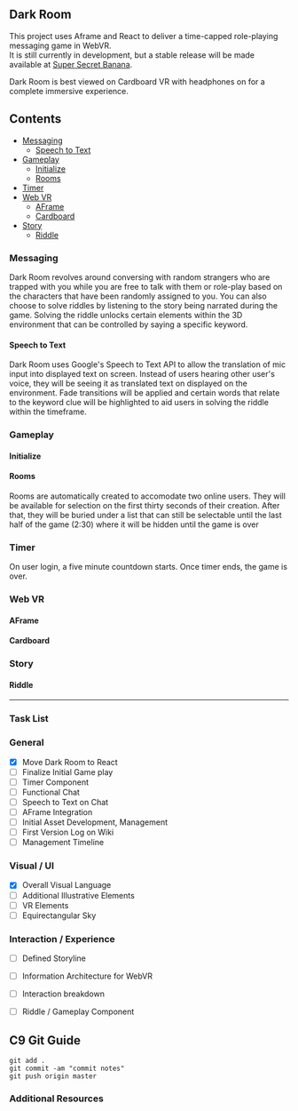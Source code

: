 ## Dark Room

This project uses Aframe and React to deliver a time-capped role-playing messaging game in WebVR. <br>
It is still currently in development, but a stable release will be made available at [Super Secret Banana](http://supersecretbanana.com/darkroom).

Dark Room is best viewed on Cardboard VR with headphones on for a complete immersive experience. <br>

## Contents

- [Messaging](#messaging)
  - [Speech to Text](#speech-to-text)
- [Gameplay](#gameplay)
  - [Initialize](#initialize)
  - [Rooms](#rooms)
- [Timer](#timer)                
- [Web VR](#web-vr)
  - [AFrame](#aframe)
  - [Cardboard](#cardboard)
- [Story](#story)
  - [Riddle](#riddle) 
 

### Messaging

Dark Room revolves around conversing with random strangers who are trapped with you while you are free to talk with them or
role-play based on the characters that have been randomly assigned to you. You can also choose to solve riddles by listening
to the story being narrated during the game. Solving the riddle unlocks certain elements within the 3D environment that can be
controlled by saying a specific keyword.

#### Speech to Text

Dark Room uses Google's Speech to Text API to allow the translation of mic input into displayed text on screen. Instead of users hearing
other user's voice, they will be seeing it as translated text on displayed on the environment. Fade transitions will be applied and certain
words that relate to the keyword clue will be highlighted to aid users in solving the riddle within the timeframe.

### Gameplay

#### Initialize

#### Rooms

Rooms are automatically created to accomodate two online users. They will be available for selection on the first thirty seconds of their creation. After that, 
they will be buried under a list that can still be selectable until the last half of the game (2:30) where it will be hidden until the game is over

### Timer

On user login, a five minute countdown starts. Once timer ends, the game is over. 

### Web VR

#### AFrame
    
#### Cardboard
    
### Story

#### Riddle

***

### Task List

### General

- [x] Move Dark Room to React
- [ ] Finalize Initial Game play
- [ ] Timer Component
- [ ] Functional Chat
- [ ] Speech to Text on Chat
- [ ] AFrame Integration
- [ ] Initial Asset Development, Management
- [ ] First Version Log on Wiki
- [ ] Management Timeline

### Visual / UI

- [x] Overall Visual Language
- [ ] Additional Illustrative Elements
- [ ] VR Elements
- [ ] Equirectangular Sky

### Interaction / Experience

- [ ] Defined Storyline
- [ ] Information Architecture for WebVR
- [ ] Interaction breakdown
- [ ] Riddle / Gameplay Component


## C9 Git Guide 
 
```
git add .
git commit -am "commit notes"
git push origin master
```
 
### Additional Resources



